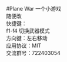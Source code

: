 #Plane War 
一个小游戏                                                          
随便改                                 
快捷键：                                  
f1-f4 切换武器模式                                               
方向键：左右移动                                  
应用协议：MIT                                       
交流群号：722403054                             
